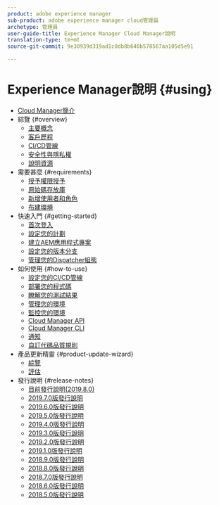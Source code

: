 ```yaml
---
product: adobe experience manager
sub-product: adobe experience manager cloud管理員
archetype: 管理員
user-guide-title: Experience Manager Cloud Manager說明
translation-type: tm+mt
source-git-commit: 9e30939d319ad1c0db8b640b578567aa105d5e91

---
```



# Experience Manager說明 {#using}

+ [Cloud Manager簡介](introduction-to-cloud-manager.md)
+ 綜覽 {#overview}
   + [主要概念](key-concepts.md)
   + [客戶歷程](customer-journey.md)
   + [CI/CD管線](ci-cd-pipeline.md)
   + [安全性與隱私權](security-and-privacy.md)
   + [說明資源](help-resources.md)
+ 需要甚麼 {#requirements}
   + [授予權限授予](access-rights-granted.md)
   + [原始碼存放庫](source-code-repository.md)
   + [新增使用者和角色](setting-up-users-and-roles.md)
   + [布建環境](environments-provisioned.md)
+ 快速入門 {#getting-started}
   + [首次登入](first-time-login.md)
   + [設定您的計劃](setting-up-program.md)
   + [建立AEM應用程式專案](create-an-application-project.md)
   + [設定您的版本分支](configure-your-release-branches.md)
   + [管理您的Dispatcher組態](dispatcher-configurations.md)
+ 如何使用 {#how-to-use}
   + [設定您的CI/CD管線](configuring-pipeline.md)
   + [部署您的程式碼](deploying-code.md)
   + [瞭解您的測試結果](understand-your-test-results.md)
   + [管理您的環境](manage-your-environment.md)
   + [監控您的環境](monitor-your-environments.md)
   + [Cloud Manager API](https://www.adobe.io/apis/experiencecloud/cloud-manager/docs.html)
   + [Cloud Manager CLI](https://github.com/adobe/aio-cli-plugin-cloudmanager/blob/master/README.md)
   + [通知](notifications.md)
   + [自訂代碼品質規則](custom-code-quality-rules.md)
+ 產品更新精靈 {#product-update-wizard}
   + [綜覽](overview-productupdate-wizard.md)
   + [評估](evaluation.md)
+ 發行說明 {#release-notes}
   + [目前發行說明(2019.8.0)](release-notes-current.md)
   + [2019.7.0版發行說明](release-notes-2019-7-0.md)
   + [2019.6.0版發行說明](release-notes-2019-6-0.md)
   + [2019.5.0版發行說明](release-notes-2019-5-0.md)
   + [2019.4.0版發行說明](release-notes-2019-4-0.md)
   + [2019.3.0版發行說明](release-notes-2019-3-0.md)
   + [2019.2.0版發行說明](release-notes-2019-2-0.md)
   + [2019.1.0版發行說明](release-notes-2019-1-0.md)
   + [2018.9.0版發行說明](release-notes-2018-9-0.md)
   + [2018.8.0版發行說明](release-notes-2018-8-0.md)
   + [2018.7.0版發行說明](release-notes-2018-7-0.md)
   + [2018.6.0版發行說明](release-notes-2018-6-0.md)
   + [2018.5.0版發行說明](release-notes-2018-5-0.md)

